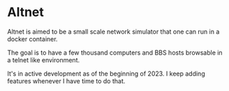 # Altnet 
Altnet is aimed to be a small scale network
simulator that one can run in a docker container.

The goal is to have a few thousand computers
and BBS hosts browsable in a telnet like environment.

It's in active development as of the beginning of
2023. I keep adding features whenever I have 
time to do that.
